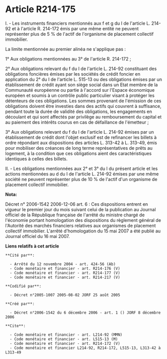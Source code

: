 # Article R214-175

I. - Les instruments financiers mentionnés aux f et g du I de l'article L. 214-92 et à l'article R. 214-172 émis par une même
entité ne peuvent représenter plus de 5 % de l'actif de l'organisme de placement collectif immobilier.

La limite mentionnée au premier alinéa ne s'applique pas :

1° Aux obligations mentionnées au 3° de l'article R. 214-172 ;

2° Aux obligations relevant du f du I de l'article L. 214-92 constituant des obligations foncières émises par les sociétés de
crédit foncier en application du 2° du I de l'article L. 515-13 ou des obligations émises par un établissement de crédit
ayant son siège social dans un Etat membre de la Communauté européenne ou partie à l'accord sur l'Espace économique européen
et soumis à un contrôle public particulier visant à protéger les détenteurs de ces obligations. Les sommes provenant de
l'émission de ces obligations doivent être investies dans des actifs qui couvrent à suffisance, pendant toute la durée de
validité des obligations, les engagements en découlant et qui sont affectés par privilège au remboursement du capital et au
paiement des intérêts courus en cas de défaillance de l'émetteur ;

3° Aux obligations relevant du f du I de l'article L. 214-92 émises par un établissement de crédit dont l'objet exclusif est
de refinancer les billets à ordre répondant aux dispositions des articles L. 313-42 à L. 313-49, émis pour mobiliser des
créances de long terme représentatives de prêts au logement, à la condition que ces obligations aient des caractéristiques
identiques à celles des billets.

II. - Les obligations mentionnées aux 2° et 3° du I du présent article et les actions mentionnées au d du I de l'article L.
214-92 émises par une même société ne peuvent représenter plus de 10 % de l'actif d'un organisme de placement collectif
immobilier.

**Nota:**

Décret n° 2006-1542 2006-12-06 art. 6 : Ces dispositions entrent en vigueur le premier jour du mois suivant celui de la
publication au Journal officiel de la République française de l'arrêté du ministre chargé de l'économie portant homologation
des dispositions du règlement général de l'Autorité des marchés financiers relatives aux organismes de placement collectif
immobilier. L'arrêté d'homologation du 15 mai 2007 a été publié au Journal officiel du 16 mai 2007.

**Liens relatifs à cet article**

	**Cité par**:

	  - Arrêté du 12 novembre 2004 - art. 424-56 (Ab)
	  - Code monétaire et financier - art. R214-176 (V)
	  - Code monétaire et financier - art. R214-177 (V)
	  - Code monétaire et financier - art. R214-217 (V)

	**Codifié par**:

	  - Décret n°2005-1007 2005-08-02 JORF 25 août 2005

	**Créé par**:

	  - Décret n°2006-1542 du 6 décembre 2006 - art. 1 () JORF 8 décembre 2006

	**Cite**:

	  - Code monétaire et financier - art. L214-92 (MMN)
	  - Code monétaire et financier - art. L515-13 (M)
	  - Code monétaire et financier - art. R214-172 (V)
	  - Code monétaire et financier L214-92, R214-172, L515-13, L313-42 à L313-49
